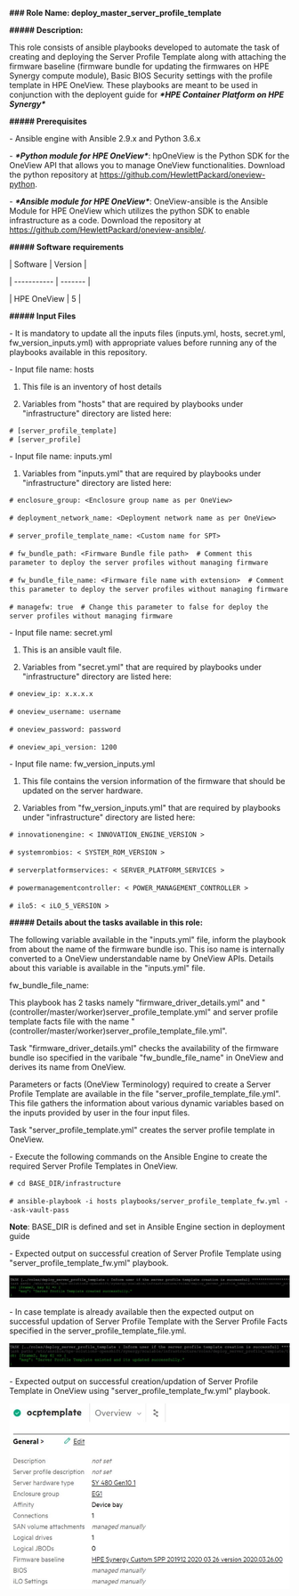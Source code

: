 **### Role Name: deploy_master_server_profile_template**



**##### Description:** 



This role consists of ansible playbooks developed to automate the task of creating and deploying the Server Profile Template along with attaching the firmware baseline (firmware bundle for updating the firmwares on HPE Synergy compute module), Basic BIOS Security settings with the profile template in HPE OneView. These playbooks are meant to be used in conjunction with the deployent guide for ***\*HPE Container Platform on HPE Synergy\****

**##### Prerequisites**

\- Ansible engine with Ansible 2.9.x and Python 3.6.x

\- ***\*Python module for HPE OneView\****: hpOneView is the Python SDK for the OneView API that allows you to manage OneView functionalities. Download the python repository at https://github.com/HewlettPackard/oneview-python.

\- ***\*Ansible module for HPE OneView\****: OneView-ansible is the Ansible Module for HPE OneView which utilizes the python SDK to enable infrastructure as a code. Download the repository at https://github.com/HewlettPackard/oneview-ansible/.

**##### Software requirements** 

| Software  | Version |

| ----------- | ------- |

| HPE OneView | 5    |



**##### Input Files**



\- It is mandatory to update all the inputs files (inputs.yml, hosts, secret.yml, fw_version_inputs.yml) with appropriate values before running any of the playbooks available in this repository.



 \- Input file name: hosts



1. This file is an inventory of host details

  2. Variables from "hosts" that are required by playbooks under "infrastructure" directory are listed here:

  ```
 # [server_profile_template]
 # [server_profile]
  ```

 \- Input file name: inputs.yml



1. Variables from "inputs.yml" that are required by playbooks under "infrastructure" directory are listed here:

```
# enclosure_group: <Enclosure group name as per OneView> 

# deployment_network_name: <Deployment network name as per OneView>

# server_profile_template_name: <Custom name for SPT>

# fw_bundle_path: <Firmware Bundle file path>  # Comment this parameter to deploy the server profiles without managing firmware	

# fw_bundle_file_name: <Firmware file name with extension>  # Comment this parameter to deploy the server profiles without managing firmware

# managefw: true  # Change this parameter to false for deploy the server profiles without managing firmware 
```

 \- Input file name: secret.yml



1. This is an ansible vault file.

  2. Variables from "secret.yml" that are required by playbooks under "infrastructure" directory are listed here:

```
# oneview_ip: x.x.x.x 

# oneview_username: username

# oneview_password: password

# oneview_api_version: 1200
```

  \- Input file name: fw_version_inputs.yml



1. This file contains the version information of the firmware that should be updated on the server hardware.

  2. Variables from "fw_version_inputs.yml" that are required by playbooks under "infrastructure" directory are listed here:

```
# innovationengine: < INNOVATION_ENGINE_VERSION >

# systemrombios: < SYSTEM_ROM_VERSION >

# serverplatformservices: < SERVER_PLATFORM_SERVICES >

# powermanagementcontroller: < POWER_MANAGEMENT_CONTROLLER >

# ilo5: < iLO_5_VERSION >
```

**##### Details about the tasks available in this role:** 

The following variable available in the "inputs.yml" file, inform the playbook from about the name of the firmware bundle iso. This iso name is internally converted to a OneView understandable name by OneView APIs. Details about this variable is available in the "inputs.yml" file.



fw_bundle_file_name: <Firmware file name with extension>



This playbook has 2 tasks namely "firmware_driver_details.yml" and "(controller/master/worker)server_profile_template.yml" and server profile template facts file with the name " (controller/master/worker)server_profile_template_file.yml".



Task "firmware_driver_details.yml" checks the availability of the firmware bundle iso specified in the varibale "fw_bundle_file_name" in OneView and derives its name from OneView.



Parameters or facts (OneView Terminology) required to create a Server Profile Template are available in the file "server_profile_template_file.yml". This file gathers the information about various dynamic variables based on the inputs provided by user in the four input files.



Task "server_profile_template.yml" creates the server profile template in OneView.

\- Execute the following commands on the Ansible Engine to create the required Server Profile Templates in OneView.

```
# cd BASE_DIR/infrastructure

# ansible-playbook -i hosts playbooks/server_profile_template_fw.yml --ask-vault-pass
```

 **Note**: BASE_DIR is defined and set in Ansible Engine section in deployment guide

\- Expected output on successful creation of Server Profile Template using "server_profile_template_fw.yml" playbook.

 ![](../../media/3-role-srv-profile-template-Create.JPG)

\- In case template is already available then the expected output on successful updation of Server Profile Template with the Server Profile Facts specified in the server_profile_template_file.yml.

 ![](../../media/4-role-srv-profile-template_update.JPG)

\- Expected output on successful creation/updation of Server Profile Template in OneView using "server_profile_template_fw.yml" playbook.

 ![](../../media/5-role-srv-profile-template_OneVeiw.JPG)